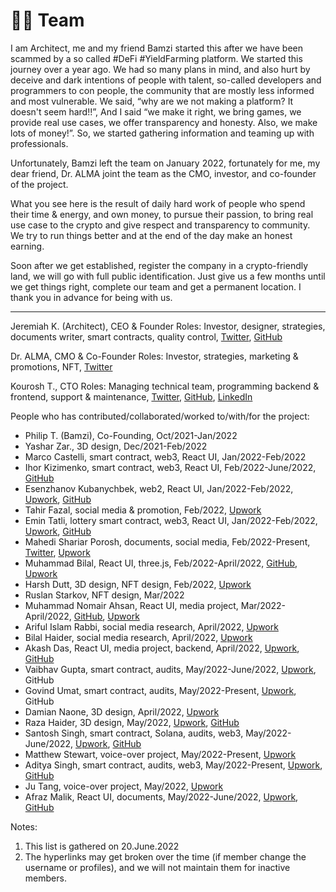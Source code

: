
# ✌🏼 Team

I am Architect, me and my friend Bamzi started this after we have been scammed by a so called #DeFi #YieldFarming platform. We started this journey over a year ago. We had so many plans in mind, and also hurt by deceive and dark intentions of people with talent, so-called developers and programmers to con people, the community that are mostly less informed and most vulnerable. We said, “why are we not making a platform? It doesn't seem hard!!”, And I said “we make it right, we bring games, we provide real use cases, we offer transparency and honesty. Also, we make lots of money!”. So, we started gathering information and teaming up with professionals.

Unfortunately, Bamzi left the team on January 2022, fortunately for me, my dear friend, Dr. ALMA joint the team as the CMO, investor, and co-founder of the project.

What you see here is the result of daily hard work of people who spend their time & energy, and own money, to pursue their passion, to bring real use case to the crypto and give respect and transparency to community. We try to run things better and at the end of the day make an honest earning.

Soon after we get established, register the company in a crypto-friendly land, we will go with full public identification. Just give us a few months until we get things right, complete our team and get a permanent location. I thank you in advance for being with us.

<hr/>


Jeremiah K. (Architect), CEO & Founder Roles: Investor, designer, strategies, documents writer, smart contracts, quality control, [Twitter](https://twitter.com/realarchitekt), [GitHub](https://github.com/babyloniaapp)

Dr. ALMA, CMO & Co-Founder Roles: Investor, strategies, marketing & promotions, NFT, [Twitter](https://twitter.com/DralmaEth)

Kourosh T., CTO Roles: Managing technical team, programming backend & frontend, support & maintenance, [Twitter](https://twitter.com/KooroshTorabi), [GitHub](https://github.com/KooroshTorabi), [LinkedIn](https://www.linkedin.com/in/kooroshtorabi/)

People who has contributed/collaborated/worked to/with/for the project:

-   Philip T. (Bamzi), Co-Founding, Oct/2021-Jan/2022
-   Yashar Zar., 3D design, Dec/2021-Feb/2022
-   Marco Castelli, smart contract, web3, React UI, Jan/2022-Feb/2022
-   Ihor Kizimenko, smart contract, web3, React UI, Feb/2022-June/2022, [GitHub](https://github.com/MetaFomos)
-   Esenzhanov Kubanychbek, web2, React UI, Jan/2022-Feb/2022, [Upwork](https://www.upwork.com/freelancers/~01efed7790508f5cd0), [GitHub](https://github.com/gloompi)
-   Tahir Fazal, social media & promotion, Feb/2022, [Upwork](Tahir%20Fazal)
-   Emin Tatli, lottery smart contract, web3, React UI, Jan/2022-Feb/2022, [Upwork](https://www.upwork.com/freelancers/~01bf704a153a9751a7), [GitHub](https://github.com/emintatli)
-   Mahedi Shariar Porosh, documents, social media, Feb/2022-Present, [Twitter](https://twitter.com/shariarporosh), [Upwork](https://www.upwork.com/freelancers/~015d40b3235359e966)
-   Muhammad Bilal, React UI, three.js, Feb/2022-April/2022, [GitHub](https://github.com/MuhammadBilal1234), [Upwork](https://www.upwork.com/freelancers/~01eb8445f58b6fe00b)
-   Harsh Dutt, 3D design, NFT design, Feb/2022, [Upwork](https://www.upwork.com/freelancers/~013e96107237f84bbf)
-   Ruslan Starkov, NFT design, Mar/2022
-   Muhammad Nomair Ahsan, React UI, media project, Mar/2022-April/2022, [GitHub](https://github.com/ahmad-tech), [Upwork](https://www.upwork.com/freelancers/~016aeb429be5ff7640)
-   Ariful Islam Rabbi, social media research, April/2022, [Upwork](https://www.upwork.com/freelancers/~013764db888bb7f1bd)
-   Bilal Haider, social media research, April/2022, [Upwork](https://www.upwork.com/freelancers/~011eb939a018074478)
-   Akash Das, React UI, media project, backend, April/2022, [Upwork](https://www.upwork.com/freelancers/~01beaeeb78b32d57bd), [GitHub](https://github.com/AkashSDas)
-   Vaibhav Gupta, smart contract, audits, May/2022-June/2022, [Upwork](https://www.upwork.com/freelancers/vdev), GitHub
-   Govind Umat, smart contract, audits, May/2022-Present, [Upwork](https://www.upwork.com/freelancers/~0100985c27d4d429a1), GitHub
-   Damian Naone, 3D design, April/2022, [Upwork](https://www.upwork.com/freelancers/~01c5a863ff14b388df)
-   Raza Haider, 3D design, May/2022, [Upwork](https://www.upwork.com/freelancers/~019304ceee9fd8ee72), [GitHub](https://github.com/RazaZaidi2802)
-   Santosh Singh, smart contract, Solana, audits, web3, May/2022-June/2022, [Upwork](https://www.upwork.com/freelancers/~0106ec17497965aa6e), [GitHub](https://github.com/santosh214)
- Matthew Stewart, voice-over project, May/2022-Present, [Upwork](https://www.upwork.com/freelancers/~01cd0b37db7e52873f)
- Aditya Singh, smart contract, audits, web3, May/2022-Present, [Upwork](https://www.upwork.com/freelancers/~01a404993d7099e5d2), [GitHub](https://github.com/Aadityakr003)
- Ju Tang, voice-over project, May/2022, [Upwork](https://www.upwork.com/freelancers/~013bfedb2ad6d429eb)
- Afraz Malik, React UI, documents, May/2022-June/2022, [Upwork](https://www.upwork.com/freelancers/~01feceb3a9a20cfad5), [GitHub](https://github.com/afraz-malik)




Notes:
 1. This list is gathered on 20.June.2022
 2. The hyperlinks may get broken over the time (if member change the username or profiles),  and we will not maintain them for inactive members.
